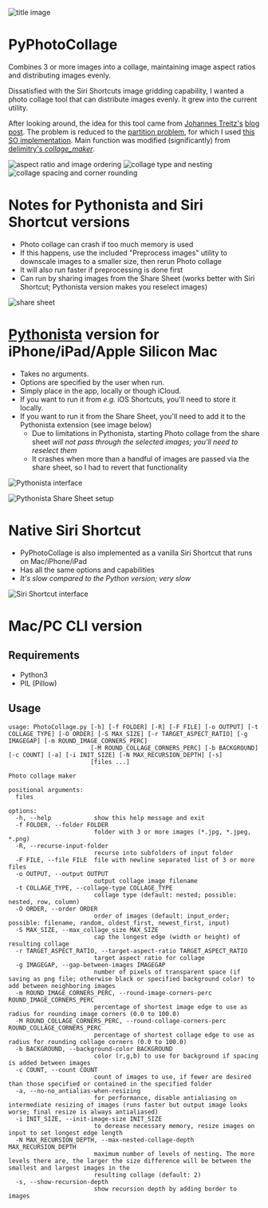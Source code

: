 ![title image](img/1.png)

# PyPhotoCollage

Combines 3 or more images into a collage, maintaining image aspect ratios and distributing images evenly.

Dissatisfied with the Siri Shortcuts image gridding capability, I wanted a photo collage tool that can distribute images evenly. It grew into the current utility.

After looking around, the idea for this tool came from [Johannes Treitz's](https://medium.com/@jtreitz) [blog post](https://medium.com/@jtreitz/the-algorithm-for-a-perfectly-balanced-photo-gallery-914c94a5d8af).
The problem is reduced to the [partition problem](http://www8.cs.umu.se/kurser/TDBAfl/VT06/algorithms/BOOK/BOOK2/NODE45.HTM), for which I used [this SO implementation](https://stackoverflow.com/a/7942946).
Main function was modified (significantly) from [delimitry's _collage_maker_](https://github.com/delimitry/collage_maker).

![aspect ratio and image ordering](img/2.png)
![collage type and nesting](img/3.png)
![collage spacing and corner rounding](img/4.png)

# Notes for Pythonista and Siri Shortcut versions

* Photo collage can crash if too much memory is used
* If this happens, use the included "Preprocess images" utility to downscale images to a smaller size, then rerun Photo collage
* It will also run faster if preprocessing is done first
* Can run by sharing images from the Share Sheet (works better with Siri Shortcut; Pythonista version makes you reselect images)

![share sheet](img/share_sheet.png)

# [Pythonista](http://omz-software.com/pythonista/) version for iPhone/iPad/Apple Silicon Mac

* Takes no arguments.
* Options are specified by the user when run.
* Simply place in the app, locally or though iCloud.
* If you want to run it from _e.g._ iOS Shortcuts, you'll need to store it locally.
* If you want to run it from the Share Sheet, you'll need to add it to the Pythonista extension (see image below)
  * Due to limitations in Pythonista, starting Photo collage from the share sheet *will not pass through the selected images; you'll need to reselect them*
  * It crashes when more than a handful of images are passed via the share sheet, so I had to revert that functionality

![Pythonista interface](img/pythonista.png)

![Pythonista Share Sheet setup](img/pythonista_setup.png)
  
# Native Siri Shortcut

* PyPhotoCollage is also implemented as a vanilla Siri Shortcut that runs on Mac/iPhone/iPad
* Has all the same options and capabilities
* *It's slow compared to the Python version; very slow*

![Siri Shortcut interface](img/shortcut.png)

# Mac/PC CLI version

## Requirements

* Python3
* PIL (Pillow)

## Usage

```
usage: PhotoCollage.py [-h] [-f FOLDER] [-R] [-F FILE] [-o OUTPUT] [-t COLLAGE_TYPE] [-O ORDER] [-S MAX_SIZE] [-r TARGET_ASPECT_RATIO] [-g IMAGEGAP] [-m ROUND_IMAGE_CORNERS_PERC]
                       [-M ROUND_COLLAGE_CORNERS_PERC] [-b BACKGROUND] [-c COUNT] [-a] [-i INIT_SIZE] [-N MAX_RECURSION_DEPTH] [-s]
                       [files ...]

Photo collage maker

positional arguments:
  files

options:
  -h, --help            show this help message and exit
  -f FOLDER, --folder FOLDER
                        folder with 3 or more images (*.jpg, *.jpeg, *.png)
  -R, --recurse-input-folder
                        recurse into subfolders of input folder
  -F FILE, --file FILE  file with newline separated list of 3 or more files
  -o OUTPUT, --output OUTPUT
                        output collage image filename
  -t COLLAGE_TYPE, --collage-type COLLAGE_TYPE
                        collage type (default: nested; possible: nested, row, column)
  -O ORDER, --order ORDER
                        order of images (default: input_order; possible: filename, random, oldest_first, newest_first, input)
  -S MAX_SIZE, --max_collage_size MAX_SIZE
                        cap the longest edge (width or height) of resulting collage
  -r TARGET_ASPECT_RATIO, --target-aspect-ratio TARGET_ASPECT_RATIO
                        target aspect ratio for collage
  -g IMAGEGAP, --gap-between-images IMAGEGAP
                        number of pixels of transparent space (if saving as png file; otherwise black or specified background color) to add between neighboring images
  -m ROUND_IMAGE_CORNERS_PERC, --round-image-corners-perc ROUND_IMAGE_CORNERS_PERC
                        percentage of shortest image edge to use as radius for rounding image corners (0.0 to 100.0)
  -M ROUND_COLLAGE_CORNERS_PERC, --round-collage-corners-perc ROUND_COLLAGE_CORNERS_PERC
                        percentage of shortest collage edge to use as radius for rounding collage corners (0.0 to 100.0)
  -b BACKGROUND, --background-color BACKGROUND
                        color (r,g,b) to use for background if spacing is added between images
  -c COUNT, --count COUNT
                        count of images to use, if fewer are desired than those specified or contained in the specified folder
  -a, --no-no_antialias-when-resizing
                        for performance, disable antialiasing on intermediate resizing of images (runs faster but output image looks worse; final resize is always antialiased)
  -i INIT_SIZE, --init-image-size INIT_SIZE
                        to derease necessary memory, resize images on input to set longest edge length
  -N MAX_RECURSION_DEPTH, --max-nested-collage-depth MAX_RECURSION_DEPTH
                        maximum number of levels of nesting. The more levels there are, the larger the size difference will be between the smallest and largest images in the
                        resulting collage (default: 2)
  -s, --show-recursion-depth
                        show recursion depth by adding border to images
```


